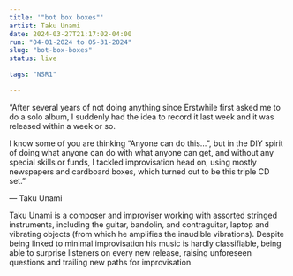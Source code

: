 ```yaml
---
title: '"bot box boxes"'
artist: Taku Unami
date: 2024-03-27T21:17:02-04:00
run: "04-01-2024 to 05-31-2024"
slug: "bot-box-boxes"
status: live

tags: "NSR1"

---
```


“After several years of not doing anything since Erstwhile first asked me to do a solo album, I suddenly had the idea to record it last week and it was released within a week or so.

I know some of you are thinking “Anyone can do this…”, but in the DIY spirit of doing what anyone can do with what anyone can get, and without any special skills or funds, I tackled improvisation head on, using mostly newspapers and cardboard boxes, which turned out to be this triple CD set.”

— Taku Unami

Taku Unami is a composer and improviser working with assorted stringed instruments, including the guitar, bandolin, and contraguitar, laptop and vibrating objects (from which he amplifies the inaudible vibrations). Despite being linked to minimal improvisation his music is hardly classifiable, being able to surprise listeners on every new release, raising unforeseen questions and trailing new paths for improvisation.